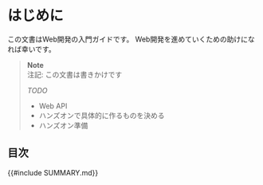 # はじめに

この文書はWeb開発の入門ガイドです。
Web開発を進めていくための助けになれば幸いです。

> **Note**\
> 注記: この文書は書きかけです
>
> _TODO_
>
> - Web API
> - ハンズオンで具体的に作るものを決める
> - ハンズオン準備

## 目次

{{#include SUMMARY.md}}
